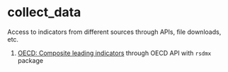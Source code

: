# collect_data

Access to indicators from different sources through APIs, file downloads, etc.

1. [OECD: Composite leading indicators](https://github.com/jurricariet/collect_data/blob/main/scripts/oecd.R) through OECD API with `rsdmx` package
